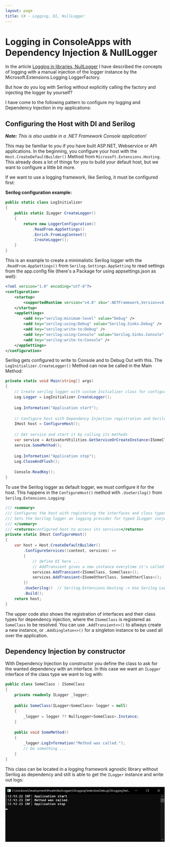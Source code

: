 ```yaml
---
layout: page
title: C# - Logging, DI, NullLogger
---
```


# Logging in ConsoleApps with Dependency Injection & NullLogger

In the article [Logging in libraries, NullLogger](csharp-logging-in-libraries-nullLogger.md) I have described the concepts of logging with a manual injection of the logger instance by the Microsoft.Extensions.Logging LoggerFactory.

But how do you log with Serilog without explicitly calling the factory and injecting the logger by yourself?

I have come to the following pattern to configure my logging and Dependency Injection in my applications:


## Configuring the Host with DI and Serilog

***Note:** This is also usable in a .NET Framework Console application!*

This may be familiar to you if you have built ASP.NET, Webservice or API applications. In the beginning, you configure your host with the `Host.CreateDefaultBuilder()` Method from `Microsoft.Extensions.Hosting`. This already does a lot of things for you to build your default host, but we want to configure a little bit more.

If we want to use a logging framework, like Serilog, it must be configured first:


**Serilog configuration example:**

```csharp
public static class LogInitializer
{
    public static ILogger CreateLogger()
    {
        return new LoggerConfiguration()
            .ReadFrom.AppSettings()
            .Enrich.FromLogContext()
            .CreateLogger();
    }
}
```

This is an example to create a minimalistic Serilog logger with the `.ReadFrom.AppSettings()` from `Serilog.Settings.AppSetting` to read settings from the app.config file (there's a Package for using appsettings.json as well):

```xml
<?xml version="1.0" encoding="utf-8"?>
<configuration>
	<startup>
		<supportedRuntime version="v4.0" sku=".NETFramework,Version=v4.7" />
	</startup>
	<appSettings>
		<add key="serilog:minimum-level" value="Debug" />
		<add key="serilog:using:Debug" value="Serilog.Sinks.Debug" />
		<add key="serilog:write-to:Debug" />
		<add key="serilog:using:Console" value="Serilog.Sinks.Console" />
		<add key="serilog:write-to:Console" />
	</appSettings>
</configuration>
```

Serilog gets configured to write to Console and to Debug Out with this. The `LogInitializer.CreateLogger()` Method can now be called in the Main Method:

```csharp
private static void Main(string[] args)
{
    // Create serilog logger with custom Initializer class for configuration
    Log.Logger = LogInitializer.CreateLogger();

    Log.Information("Application start");

    // Configure host with Dependency Injection registration and Serilog as logger
    IHost host = ConfigureHost();

    // Get service and start it by calling its methods
    var service = ActivatorUtilities.GetServiceOrCreateInstance<ISomeClass>(host.Services);
    service.SomeMethod();

    Log.Information("Application stop");
    Log.CloseAndFlush();

    Console.ReadKey();
}
```

To use the Serilog logger as default logger, we must configure it for the host. This happens in the `ConfigureHost()` method with `.UseSerilog()` from `Serilog.Extensions.Logging`:

```csharp
/// <summary>
/// Configures the host with registering the interfaces and class types.
/// Sets the Serilog logger as logging provider for typed ILogger innjections.
/// </summary>
/// <returns>configured host to access its services</returns>
private static IHost ConfigureHost()
{
    var host = Host.CreateDefaultBuilder()
        .ConfigureServices((context, services) =>
        {
            // define DI here ...
            // AddTransient gives a new instance everytime it's called
            services.AddTransient<ISomeClass, SomeClass>();
            services.AddTransient<ISomeOtherClass, SomeOtherClass>();
        })
        .UseSerilog()  // Serilog.Extensions.Hosting -> Use Serilog Logger instead of MS.Extensions.Logger at all ILogger injections
        .Build();
    return host;
}
```

The upper code also shows the registration of interfaces and their class types for dependency injection, where the `ISomeClass` is registered as `SomeClass` to be resolved.
You can use `.AddTransient<>()` to allways create a new instance, or `.AddSingleton<>()` for a singleton instance to be used all over the application.


## Dependency Injection by constructor

With Dependency Injection by constructor you define the class to ask for the wanted dependency with an interface. In this case we want an `ILogger` interface of the class type we want to log with:

```csharp
public class SomeClass : ISomeClass
{
    private readonly ILogger _logger;

    public SomeClass(ILogger<SomeClass> logger = null)
    {
        _logger = logger ?? NullLogger<SomeClass>.Instance;
    }

    public void SomeMethod()
    {
        _logger.LogInformation("Method was called.");
        // Do something ...
    }
}
```

This class can be located in a logging framework agnostic library without Serilog as dependency and still is able to get the `ILogger` instance and write out logs:

![console logging output](/assets/images/coding/csharp/logging-Console-app-nullLogger/console-logging.png)


